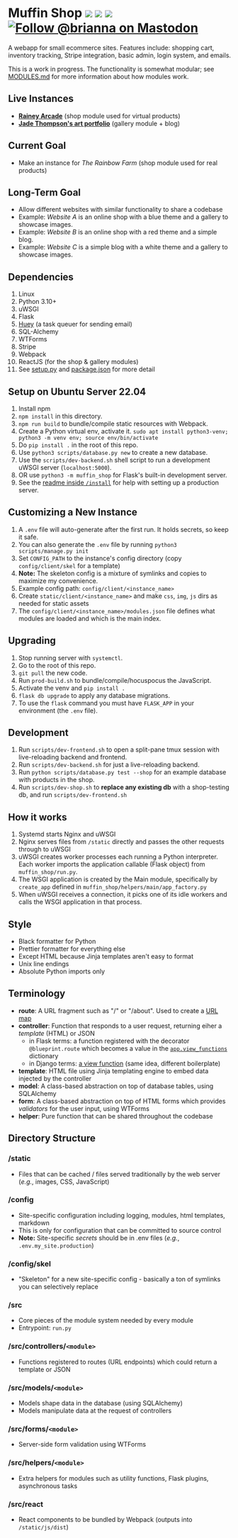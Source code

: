 # Muffin Shop ![](https://img.shields.io/badge/python-3.10-informational) ![](https://img.shields.io/github/license/tassaron/muffin-shop) ![](https://img.shields.io/github/last-commit/tassaron/muffin-shop) [![Follow @brianna on Mastodon](https://img.shields.io/mastodon/follow/1?domain=https%3A%2F%2Ftassaron.com&style=social)](https://tassaron.com/@brianna)

A webapp for small ecommerce sites. Features include: shopping cart, inventory tracking, Stripe integration, basic admin, login system, and emails.

This is a work in progress. The functionality is somewhat modular; see [MODULES.md](MODULES.md) for more information about how modules work.

## Live Instances

-   **[Rainey Arcade](https://rainey.tech)** (shop module used for virtual products)
-   **[Jade Thompson's art portfolio](https://rainey.tech/demo/jlt/)** (gallery module + blog)

## Current Goal

-   Make an instance for _The Rainbow Farm_ (shop module used for real products)

## Long-Term Goal

-   Allow different websites with similar functionality to share a codebase
-   Example: _Website A_ is an online shop with a blue theme and a gallery to showcase images.
-   Example: _Website B_ is an online shop with a red theme and a simple blog.
-   Example: _Website C_ is a simple blog with a white theme and a gallery to showcase images.

## Dependencies

1. Linux
1. Python 3.10+
1. uWSGI
1. Flask
1. [Huey](https://github.com/coleifer/huey) (a task queuer for sending email)
1. SQL-Alchemy
1. WTForms
1. Stripe
1. Webpack
1. ReactJS (for the shop & gallery modules)
1. See [setup.py](setup.py) and [package.json](src/muffin_shop/nodejs/package.json) for more detail

## Setup on Ubuntu Server 22.04

1. Install npm
1. `npm install` in this directory.
1. `npm run build` to bundle/compile static resources with Webpack.
1. Create a Python virtual env, activate it.
   `sudo apt install python3-venv; python3 -m venv env; source env/bin/activate`
1. Do `pip install .` in the root of this repo.
1. Use `python3 scripts/database.py new` to create a new database.
1. Use the `scripts/dev-backend.sh` shell script to run a development uWSGI server (`localhost:5000`).
1. OR use `python3 -m muffin_shop` for Flask's built-in development server.
1. See the [readme inside `/install`](install/README.md) for help with setting up a production server.

## Customizing a New Instance

1. A `.env` file will auto-generate after the first run. It holds secrets, so keep it safe.
1. You can also generate the `.env` file by running `python3 scripts/manage.py init`
1. Set `CONFIG_PATH` to the instance's config directory (copy `config/client/skel` for a template)
1. **Note:** The skeleton config is a mixture of symlinks and copies to maximize my convenience.
1. Example config path: `config/client/<instance_name>`
1. Create `static/client/<instance_name>` and make `css`, `img`, `js` dirs as needed for static assets
1. The `config/client/<instance_name>/modules.json` file defines what modules are loaded and which is the main index.

## Upgrading

1. Stop running server with `systemctl`.
1. Go to the root of this repo.
1. `git pull` the new code.
1. Run `prod-build.sh` to bundle/compile/hocuspocus the JavaScript.
1. Activate the venv and `pip install .`
1. `flask db upgrade` to apply any database migrations.
1. To use the `flask` command you must have `FLASK_APP` in your environment (the `.env` file).

## Development

1. Run `scripts/dev-frontend.sh` to open a split-pane tmux session with live-reloading backend and frontend.
1. Run `scripts/dev-backend.sh` for just a live-reloading backend.
1. Run `python scripts/database.py test --shop` for an example database with products in the shop.
1. Run `scripts/dev-shop.sh` to **replace any existing db** with a shop-testing db, and run `scripts/dev-frontend.sh`

## How it works

1. Systemd starts Nginx and uWSGI
1. Nginx serves files from `/static` directly and passes the other requests through to uWSGI
1. uWSGI creates worker processes each running a Python interpreter. Each worker imports the application callable (Flask object) from `muffin_shop/run.py`.
1. The WSGI application is created by the Main module, specifically by `create_app` defined in `muffin_shop/helpers/main/app_factory.py`
1. When uWSGI receives a connection, it picks one of its idle workers and calls the WSGI application in that process.

## Style

-   Black formatter for Python
-   Prettier formatter for everything else
-   Except HTML because Jinja templates aren't easy to format
-   Unix line endings
-   Absolute Python imports only

## Terminology
-  **route**: A URL fragment such as "/" or "/about". Used to create a [URL map](https://werkzeug.palletsprojects.com/en/2.0.x/routing/)
-  **controller**: Function that responds to a user request, returning eiher a _template_ (HTML) or JSON
   - in Flask terms: a function registered with the decorator `@blueprint.route` which becomes a value in the [`app.view_functions`](https://github.com/pallets/flask/blob/190dd4df86874495f56bb088fbd0cb1d9f0e77a0/src/flask/app.py#L1094) dictionary
   - in Django terms: [a view function](https://docs.djangoproject.com/en/1.8/faq/general/#django-appears-to-be-a-mvc-framework-but-you-call-the-controller-the-view-and-the-view-the-template-how-come-you-don-t-use-the-standard-names) (same idea, different boilerplate)
- **template**: HTML file using Jinja templating engine to embed data injected by the controller
- **model**: A class-based abstraction on top of database tables, using SQLAlchemy
- **form**: A class-based abstraction on top of HTML forms which provides _validators_ for the user input, using WTForms
- **helper**: Pure function that can be shared throughout the codebase

## Directory Structure

### /static

-   Files that can be cached / files served traditionally by the web server (_e.g._, images, CSS, JavaScript)

### /config

-   Site-specific configuration including logging, modules, html templates, markdown
-   This is only for configuration that can be committed to source control
-   **Note:** Site-specific _secrets_ should be in .env files (_e.g._, `.env.my_site.production`)

### /config/skel

-   "Skeleton" for a new site-specific config - basically a ton of symlinks you can selectively replace

### /src

-   Core pieces of the module system needed by every module
-   Entrypoint: `run.py`

### /src/controllers/`<module>`

-   Functions registered to routes (URL endpoints) which could return a template or JSON

### /src/models/`<module>`

-   Models shape data in the database (using SQLAlchemy)
-   Models manipulate data at the request of controllers

### /src/forms/`<module>`

-   Server-side form validation using WTForms

### /src/helpers/`<module>`

-   Extra helpers for modules such as utility functions, Flask plugins, asynchronous tasks

### /src/react

-   React components to be bundled by Webpack (outputs into `/static/js/dist`)
